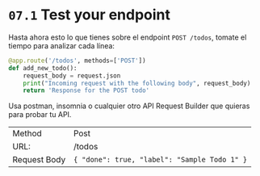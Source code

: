 # `07.1` Test your endpoint

Hasta ahora esto lo que tienes sobre el endpoint `POST /todos`, tomate el tiempo para analizar cada línea:

```python
@app.route('/todos', methods=['POST'])
def add_new_todo():
    request_body = request.json
    print("Incoming request with the following body", request_body)
    return 'Response for the POST todo'
```

Usa postman, insomnia o cualquier otro API Request Builder que quieras para probar tu API.

|  |  |
| ------ | -------- |
| Method | Post |
| URL: | /todos |
| Request Body | `{ "done": true, "label": "Sample Todo 1" }` |
